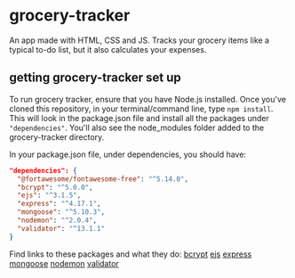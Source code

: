 # grocery-tracker
An app made with HTML, CSS and JS. Tracks your grocery items like a typical to-do list, but it also calculates your expenses.

## getting grocery-tracker set up
To run grocery tracker, ensure that you have Node.js installed. Once you've cloned this repository, in your terminal/command line, type `npm install`. This will look in the package.json file and install all the packages under `"dependencies"`. You'll also see the node_modules folder added to the grocery-tracker directory. 

In your package.json file, under dependencies, you should have:
```json
"dependencies": {
  "@fortawesome/fontawesome-free": "^5.14.0",
  "bcrypt": "^5.0.0",
  "ejs": "^3.1.5",
  "express": "^4.17.1",
  "mongoose": "^5.10.3",
  "nodemon": "^2.0.4",
  "validator": "^13.1.1"
}
```

Find links to these packages and what they do:
[bcrypt](https://github.com/kelektiv/node.bcrypt.js#readme)
[ejs](https://ejs.co/)
[express](https://expressjs.com/)
[mongoose](https://mongoosejs.com/)
[nodemon](https://nodemon.io/)
[validator](https://github.com/validatorjs/validator.js)